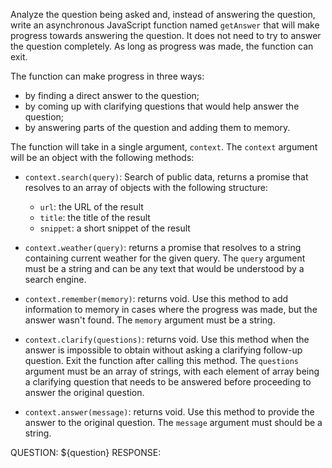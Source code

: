 Analyze the question being asked and, instead of answering the question, write an asynchronous JavaScript function named `getAnswer` that will make progress towards answering the question. It does not need to try to answer the question completely. As long as progress was made, the function can exit.

The function can make progress in three ways:

- by finding a direct answer to the question;
- by coming up with clarifying questions that would help answer the question;
- by answering parts of the question and adding them to memory.

The function will take in a single argument, `context`. The `context` argument will be an object with the following methods:

- `context.search(query)`: Search of public data, returns a promise that resolves to an array of objects with the following structure:

  - `url`: the URL of the result
  - `title`: the title of the result
  - `snippet`: a short snippet of the result

- `context.weather(query)`: returns a promise that resolves to a string containing current weather for the given query. The `query` argument must be a string and can be any text that would be understood by a search engine.

- `context.remember(memory)`: returns void. Use this method to add information to memory in cases where the progress was made, but the answer wasn't found. The `memory` argument must be a string.

- `context.clarify(questions)`: returns void. Use this method when the answer is impossible to obtain without asking a clarifying follow-up question. Exit the function after calling this method. The `questions` argument must be an array of strings, with each element of array being a clarifying question that needs to be answered before proceeding to answer the original question.

- `context.answer(message)`: returns void. Use this method to provide the answer to the original question. The `message` argument must should be a string.

QUESTION: ${question}
RESPONSE:
